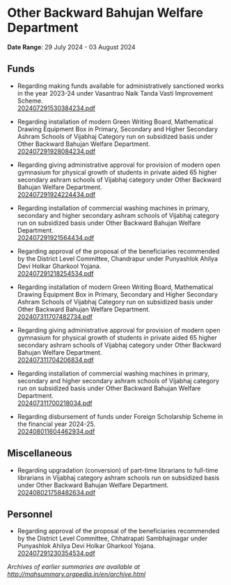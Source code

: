 # Other Backward Bahujan Welfare Department

**Date Range**: 29 July 2024 - 03 August 2024


## Funds
- Regarding making funds available for administratively sanctioned works in the year 2023-24 under Vasantrao Naik Tanda Vasti Improvement Scheme.\
  [202407291530384234.pdf](https://gr.maharashtra.gov.in/Site/Upload/Government%20Resolutions/English/202407291530384234.pdf)

- Regarding installation of modern Green Writing Board, Mathematical Drawing Equipment Box in Primary, Secondary and Higher Secondary Ashram Schools of Vijabhaj Category run on subsidized basis under Other Backward Bahujan Welfare Department.\
  [202407291928084234.pdf](https://gr.maharashtra.gov.in/Site/Upload/Government%20Resolutions/English/202407291928084234.pdf)

- Regarding giving administrative approval for provision of modern open gymnasium for physical growth of students in private aided 65 higher secondary ashram schools of Vijabhaj category under Other Backward Bahujan Welfare Department.\
  [202407291924224434.pdf](https://gr.maharashtra.gov.in/Site/Upload/Government%20Resolutions/English/202407291924224434.pdf)

- Regarding installation of commercial washing machines in primary, secondary and higher secondary ashram schools of Vijabhaj category run on subsidized basis under Other Backward Bahujan Welfare Department.\
  [202407291921564434.pdf](https://gr.maharashtra.gov.in/Site/Upload/Government%20Resolutions/English/202407291921564434.pdf)

- Regarding approval of the proposal of the beneficiaries recommended by the District Level Committee, Chandrapur under Punyashlok Ahilya Devi Holkar Gharkool Yojana.\
  [202407291218254534.pdf](https://gr.maharashtra.gov.in/Site/Upload/Government%20Resolutions/English/202407291218254534.pdf)

- Regarding installation of modern Green Writing Board, Mathematical Drawing Equipment Box in Primary, Secondary and Higher Secondary Ashram Schools of Vijabhaj Category run on subsidized basis under Other Backward Bahujan Welfare Department.\
  [202407311707482734.pdf](https://gr.maharashtra.gov.in/Site/Upload/Government%20Resolutions/English/202407311707482734.pdf)

- Regarding giving administrative approval for provision of modern open gymnasium for physical growth of students in private aided 65 higher secondary ashram schools of Vijabhaj category under Other Backward Bahujan Welfare Department.\
  [202407311704206834.pdf](https://gr.maharashtra.gov.in/Site/Upload/Government%20Resolutions/English/202407311704206834.pdf)

- Regarding installation of commercial washing machines in primary, secondary and higher secondary ashram schools of Vijabhaj category run on subsidized basis under Other Backward Bahujan Welfare Department.\
  [202407311700218034.pdf](https://gr.maharashtra.gov.in/Site/Upload/Government%20Resolutions/English/202407311700218034.pdf)

- Regarding disbursement of funds under Foreign Scholarship Scheme in the financial year 2024-25.\
  [202408011604462934.pdf](https://gr.maharashtra.gov.in/Site/Upload/Government%20Resolutions/English/202408011604462934.pdf)

## Miscellaneous
- Regarding upgradation (conversion) of part-time librarians to full-time librarians in Vijabhaj category ashram schools run on subsidized basis under Other Backward Bahujan Welfare Department.\
  [202408021758482634.pdf](https://gr.maharashtra.gov.in/Site/Upload/Government%20Resolutions/English/202408021758482634.pdf)

## Personnel
- Regarding approval of the proposal of the beneficiaries recommended by the District Level Committee, Chhatrapati Sambhajinagar under Punyashlok Ahilya Devi Holkar Gharkool Yojana.\
  [202407291230354534.pdf](https://gr.maharashtra.gov.in/Site/Upload/Government%20Resolutions/English/202407291230354534.pdf)


*Archives of earlier summaries are available at http://mahsummary.orgpedia.in/en/archive.html*